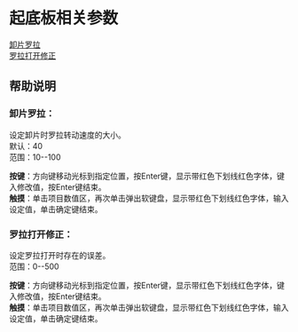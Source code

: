 # 起底板相关参数

[卸片罗拉](qi-di-ban-xiang-guan-can-shu.md#xie-pian-luo-la)   
[罗拉打开修正](qi-di-ban-xiang-guan-can-shu.md#luo-la-da-kai-xiu-zheng)

## 帮助说明

### **卸片罗拉：**

设定卸片时罗拉转动速度的大小。  
 默认：40  
 范围：10--100

**按键**：方向键移动光标到指定位置，按Enter键，显示带红色下划线红色字体，键入修改值，按Enter键结束。  
**触摸**：单击项目数值区，再次单击弹出软键盘，显示带红色下划线红色字体，输入设定值，单击确定键结束。

### **罗拉打开修正：**

设定罗拉打开时存在的误差。  
 范围：0--500

**按键**：方向键移动光标到指定位置，按Enter键，显示带红色下划线红色字体，键入修改值，按Enter键结束。  
**触摸**：单击项目数值区，再次单击弹出软键盘，显示带红色下划线红色字体，输入设定值，单击确定键结束。

